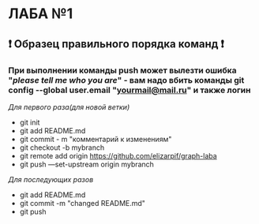 # ЛАБА №1 
## :exclamation: Образец правильного порядка команд :exclamation:
### При выполнении команды push может вылезти ошибка "*please tell me who you are*" - вам надо вбить команды git config --global user.email "yourmail@mail.ru" и также логин

*Для первого раза(для новой ветки)*

- git init
- git add README.md
- git commit - m "комментарий к изменениям"
- git checkout -b mybranch  
- git remote add origin https://github.com/elizarpif/graph-laba
- git push —set-upstream origin mybranch

*Для последующих разов*
- git add README.md
- git commit -m "changed README.md"
- git push
